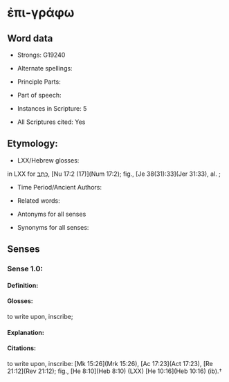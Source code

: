 # ἐπι-γράφω 

<!-- Status: S2=NeedsEdits -->
<!-- Lexica used for edits:   -->

## Word data

* Strongs: G19240

* Alternate spellings:



* Principle Parts: 


* Part of speech: 


* Instances in Scripture: 5

* All Scriptures cited: Yes

## Etymology: 


* LXX/Hebrew glosses: 

in LXX for [כָּתַב](//en-uhl/H3789), [Nu 17:2 (17)](Num 17:2); fig., [Je 38(31):33](Jer 31:33), al. ; 

* Time Period/Ancient Authors: 


* Related words: 

* Antonyms for all senses

* Synonyms for all senses: 


## Senses 


### Sense  1.0: 

#### Definition: 

#### Glosses: 

to write upon, inscribe; 

#### Explanation: 


#### Citations: 

to write upon, inscribe: [Mk 15:26](Mrk 15:26), [Ac 17:23](Act 17:23), [Re 21:12](Rev 21:12); fig., [He 8:10](Heb 8:10) (LXX) [He 10:16](Heb 10:16) (ib).†
